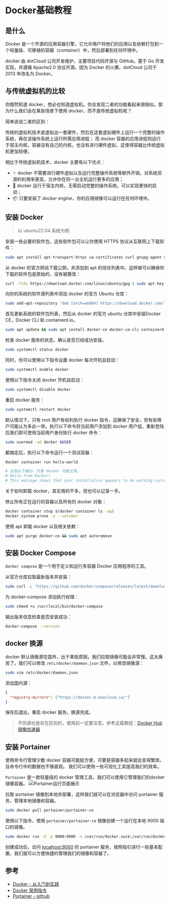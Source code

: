 # Docker基础教程
## 是什么
*Docker* 是一个开源的应用容器引擎，它允许用户将他们的应用以及依赖打包到一个轻量级、可移植的容器（*container*）中，然后部署到任何环境中。

docker 由 dotCloud 公司开发维护，主要项目代码开源与 GitHub。基于 Go 开发实现，并遵循 Apache2.0 协议开源。因为 Docker 的火爆，dotCloud 公司于 2013 年改名为 Docker。

## 与传统虚拟机的比较
你既然知道 docker，想必也知道虚拟机。你会发现二者的功能看起来很相似。那为什么我们会在某些场景下使用 docker，而不是传统虚拟机呢？

简单说说二者的区别：

传统的虚拟机技术是虚拟出一套硬件，然后在这套虚拟硬件上运行一个完整的操作系统，再在该操作系统上运行所需应用进程；
而 docker 容器的应用进程则运行于宿主内核，容器没有自己的内核，也没有进行硬件虚拟，这使得容器比传统虚拟机更加轻便。

相比于传统虚拟机技术，docker 主要有以下优点：
- ✨ docker 不需要进行硬件虚拟以及运行完整操作系统等额外开销，对系统资源的利用率更高，允许你在同一台主机运行更多的应用；
- 🚀 docker 运行于宿主内核，无需启动完整的操作系统，可以实现更快的启动；
- 📦 只要安装了 *docker engine*，你的应用镜像可以运行在任何环境中。

## 安装 Docker
> 以 ubuntu22.04 系统为例

安装一些必要的软件包，这些软件包可以让你使用 HTTPS 协议从互联网上下载软件：

```bash
sudo apt install apt-transport-https ca-certificates curl gnupg-agent software-properties-common
```

从 docker 的官方网站下载公钥，并添加到 apt 的信任列表中。这样做可以确保你下载的软件包是原始的，没有被篡改：
```bash
curl -fsSL https://download.docker.com/linux/ubuntu/gpg | sudo apt-key add -
```

向你的系统的软件源列表中添加 docker 的官方 Ubuntu 仓库：
```bash
sudo add-apt-repository "deb [arch=amd64] https://download.docker.com/linux/ubuntu $(lsb_release -cs) stable"
```

首先更新系统的软件包列表，然后从 docker 的官方 ubuntu 仓库中安装Docker CE，Docker CLI 和 containerd.io。
```bash
sudo apt update && sudo apt install docker-ce docker-ce-cli containerd.io
```

检查 docker 服务的状态，确认是否已经成功安装。
```bash
sudo systemctl status docker
```

同时，你可以使用以下指令设置 docker 每次开机自启动：
```bash
sudo systemctl enable docker
```

使用以下指令关闭 docker 开机自启动：
```bash
sudo systemctl disable docker
```

重启 docker 服务：
```bash
sudo systemctl restart docker
```

默认情况下，只有 root 用户有权利执行 docker 指令，这确保了安全，但有些用户可能认为多此一举。执行以下命令将当前用户添加到 docker 用户组，重新登陆后我们即可使用当前用户身份执行 docker 命令：
```bash
sudo usermod -aG docker $USER
```

都搞定后，执行以下命令运行一个测试容器：

```bash
docker container run hello-world

# 出现以下输出，代表 docker 功能正常。
# Hello from Docker!
# This message shows that your installation appears to be working correctly.
```

关于如何卸载 docker，其实用的不多，但也可以记录一手。

停止所有正在运行的容器以及所有的 docker 对象：
```bash
docker container stop $(docker container ls -aq)
docker system prune -a --volumes
```

使用 apt 卸载 docker 以及相关依赖：
```bash
sudo apt purge docker-ce && sudo apt autoremove
```

## 安装 Docker Compose
`docker compose` 是一个用于定义和运行多容器 Docker 应用程序的工具。

从官方仓库拉取最新版本并安装：
```bash
sudo curl -L "https://github.com/docker/compose/releases/latest/download/docker-compose-$(uname -s)-$(uname -m)" -o /usr/local/bin/docker-compose
```

为 docker-compose 添加执行权限：
```bash
sudo chmod +x /usr/local/bin/docker-compose
```

输出版本信息检查是否安装成功：
```bash
docker-compose --version
```

## docker 换源
docker 默认镜像源在国外，出于某些原因，我们拉取镜像可能会非常慢。这太痛苦了。我们可以修改 `/etc/docker/daemon.json` 文件，以修改镜像源：
```bash
sudo vim /etc/docker/daemon.json
```

添加国内源：
```json
{
  "registry-mirrors": ["https://docker.m.daocloud.io/"]
}
```

保存后退出，重启 docker 服务。换源完成。

> 不同源也是存在区别的，使用前一定要注意。参考这篇教程：[Docker Hub 镜像加速器](https://gist.github.com/y0ngb1n/7e8f16af3242c7815e7ca2f0833d3ea6)

## 安装 Portainer
使用命令行管理少数 docker 容器可能挺方便，可要是容器多起来就会变得繁琐，且命令行中的数据也不够直观。
我们可以使用一些可视化工具提高我们的效率。

`Portainer` 是一款轻量级的 docker 管理工具，我们可以使用它管理我们的docker 镜像容器。
![Portainer运行页面展示](https://agu-img.oss-cn-hangzhou.aliyuncs.com/blog/20230924232212.png)

拉取 portainer 镜像到本地并部署，这样我们就可以在浏览器中访问 portainer 服务，管理本地镜像和容器。

```bash
sudo docker pull portainer/portainer-ce
```

使用以下指令，使用 `portainer/portainer-ce` 镜像创建一个运行在本地 9000 端口的镜像。

```bash
sudo docker run -d -p 9000:9000 -v /var/run/docker.sock:/var/run/docker.sock -v /dockerData/portainer:/data --restart=always --name portainer portainer/portainer
```

创建成功后，访问 [localhost:9000](http://localhost:9000) 的 portainer 服务，按照指引进行一些基本配置，我们就可以方便快捷的管理我们的镜像和容器了。

## 参考
- [Docker - 从入门到实践](https://yeasy.gitbook.io/docker_practice/introduction/why)
- [Docker 常用指令](https://www.runoob.com/docker/docker-command-manual.html)
- [Portainer - github](https://github.com/portainer/portainer)